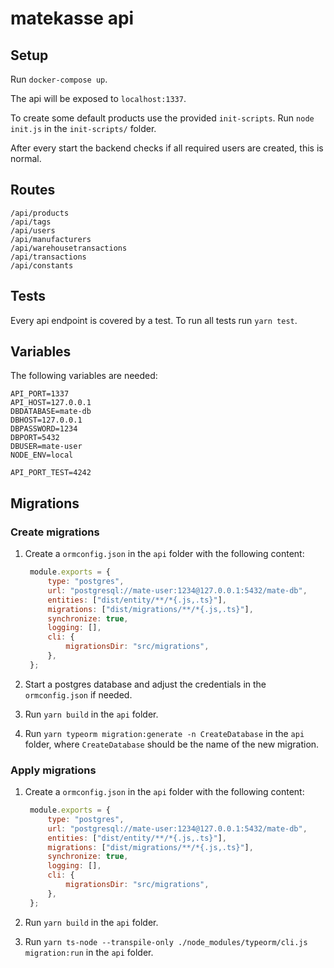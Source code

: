 # ​matekasse api

## Setup

Run `docker-compose up`.

The api will be exposed to `localhost:1337`.

To create some default products use the provided `init-scripts`.
Run `node init.js` in the `init-scripts/` folder.

After every start the backend checks if all required users are created, this is normal.


## Routes

```
/api/products
/api/tags
/api/users
/api/manufacturers
/api/warehousetransactions
/api/transactions
/api/constants
```

## Tests

Every api endpoint is covered by a test. To run all tests run `yarn test`.

## Variables

The following variables are needed:

```
API_PORT=1337
API_HOST=127.0.0.1
DBDATABASE=mate-db
DBHOST=127.0.0.1
DBPASSWORD=1234
DBPORT=5432
DBUSER=mate-user
NODE_ENV=local

API_PORT_TEST=4242

```

## Migrations

### Create migrations

1. Create a `ormconfig.json` in the `api` folder with the following content:

   ```js
    module.exports = {
        type: "postgres",
        url: "postgresql://mate-user:1234@127.0.0.1:5432/mate-db",
        entities: ["dist/entity/**/*{.js,.ts}"],
        migrations: ["dist/migrations/**/*{.js,.ts}"],
        synchronize: true,
        logging: [],
        cli: {
            migrationsDir: "src/migrations",
        },
    };
   ```

2. Start a postgres database and adjust the credentials in the `ormconfig.json` if needed.

3. Run `yarn build` in the `api` folder.

4. Run `yarn typeorm migration:generate -n CreateDatabase` in the `api` folder, where `CreateDatabase`
   should be the name of the new migration.


### Apply migrations

1. Create a `ormconfig.json` in the `api` folder with the following content:

   ```js
    module.exports = {
        type: "postgres",
        url: "postgresql://mate-user:1234@127.0.0.1:5432/mate-db",
        entities: ["dist/entity/**/*{.js,.ts}"],
        migrations: ["dist/migrations/**/*{.js,.ts}"],
        synchronize: true,
        logging: [],
        cli: {
            migrationsDir: "src/migrations",
        },
    };
   ```

2. Run `yarn build` in the `api` folder.

3. Run `yarn ts-node --transpile-only ./node_modules/typeorm/cli.js migration:run` in the `api` folder.
